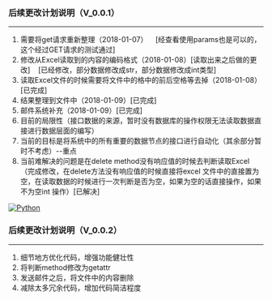 ### 后续更改计划说明（V_0.0.1）

------------
1. 需要将get请求重新整理（2018-01-07）
    [经查看使用params也是可以的，这个经过GET请求的测试通过]
2. 修改从Excel读取到的内容的编码格式（2018-01-08）[读取出来之后做的更改]
    [已经修改，部分数据修改成str，部分数据修改成int类型]
3. 读取Excel文件的时候需要将文件中的格中的前后空格等去掉（2018-01-08）[已完成]
4. 结果整理到文件中（2018-01-09）[已完成]
5. 邮件系统补充（2018-01-09）[已完成]
6. 目前的局限性（接口数据的来源，暂时没有数据库的操作权限无法读取数据直接进行数据层面的编写）
7. 当前的目标是将系统中的所有重要的数据节点的接口进行自动化（其余部分暂时不考虑）--重点
8. 当前难解决的问题是在delete method没有响应值的时候去判断读取Excel（完成修改，在delete方法没有响应值的时候直接将excel 文件中的直接置为空，在读取数据的时候进行一次判断是否为空，如果为空的话直接操作，如果不为空int 操作）[已解决]





[![Python](https://ss2.bdstatic.com/70cFvnSh_Q1YnxGkpoWK1HF6hhy/it/u=3396642439,2113025435&fm=27&gp=0.jpg "Python")](https://ss2.bdstatic.com/70cFvnSh_Q1YnxGkpoWK1HF6hhy/it/u=3396642439,2113025435&fm=27&gp=0.jpg "Python")


### 后续更改计划说明（V_0.0.2）

------------
1.  细节地方优化代码，增强功能健壮性
2.  将判断method修改为getattr
3.  发送邮件之后，将文件中的内容删除
4.  减除太多冗余代码，增加代码简洁程度
